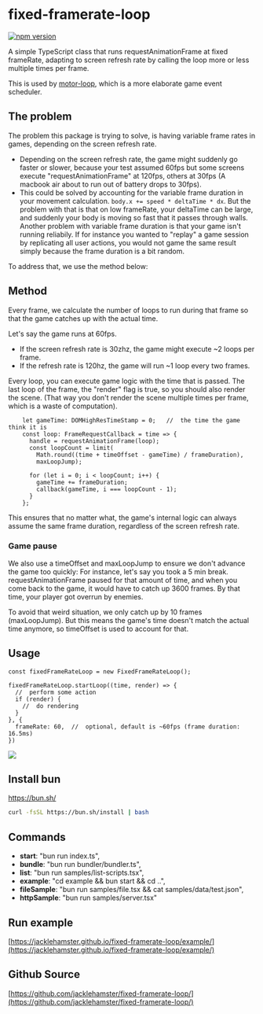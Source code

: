 # fixed-framerate-loop
[![npm version](https://badge.fury.io/js/fixed-framerate-loop.svg)](https://www.npmjs.com/package/fixed-framerate-loop)

A simple TypeScript class that runs requestAnimationFrame at fixed frameRate, adapting to screen refresh rate by calling the loop more or less multiple times per frame.

This is used by [motor-loop](https://github.com/jacklehamster/motor-loop), which is a more elaborate game event scheduler.

## The problem

The problem this package is trying to solve, is having variable frame rates in games, depending on the screen refresh rate.
- Depending on the screen refresh rate, the game might suddenly go faster or slower, because your test assumed 60fps but some screens execute "requestAnimationFrame" at 120fps, others at 30fps (A macbook air about to run out of battery drops to 30fps).
- This could be solved by accounting for the variable frame duration in your movement calculation. `body.x += speed * deltaTime * dx`. But the problem with that is that on low frameRate, your deltaTime can be large, and suddenly your body is moving so fast that it passes through walls. Another problem with variable frame duration is that your game isn't running reliabily. If for instance you wanted to "replay" a game session by replicating all user actions, you would not game the same result simply because the frame duration is a bit random.

To address that, we use the method below:

## Method

Every frame, we calculate the number of loops to run during that frame so that the game catches up with the actual time.

Let's say the game runs at 60fps.
- If the screen refresh rate is 30zhz, the game might execute ~2 loops per frame.
- If the refresh rate is 120hz, the game will run ~1 loop every two frames.

Every loop, you can execute game logic with the time that is passed. The last loop of the frame, the "render" flag is true, so you should also render the scene. (That way you don't render the scene multiple times per frame, which is a waste of computation).

```es6
    let gameTime: DOMHighResTimeStamp = 0;   //  the time the game think it is
    const loop: FrameRequestCallback = time => {
      handle = requestAnimationFrame(loop);
      const loopCount = limit(
        Math.round((time + timeOffset - gameTime) / frameDuration),
        maxLoopJump);

      for (let i = 0; i < loopCount; i++) {
        gameTime += frameDuration;
        callback(gameTime, i === loopCount - 1);
      }
    };
```

This ensures that no matter what, the game's internal logic can always assume the same frame duration, regardless of the screen refresh rate.

### Game pause

We also use a timeOffset and maxLoopJump to ensure we don't advance the game too quickly:
For instance, let's say you took a 5 min break. requestAnimationFrame paused for that amount of time, and when you come back to the game, it would have to catch up 3600 frames. By that time, your player got overrun by enemies.

To avoid that weird situation, we only catch up by 10 frames (maxLoopJump). But this means the game's time doesn't match the actual time anymore, so timeOffset is used to account for that.

## Usage

```es6
const fixedFrameRateLoop = new FixedFrameRateLoop();

fixedFrameRateLoop.startLoop((time, render) => {
  //  perform some action
  if (render) {
    //  do rendering
  }
}, {
  frameRate: 60,  //  optional, default is ~60fps (frame duration: 16.5ms)
})
```

![](https://jacklehamster.github.io/fixed-framerate-loop/icon.png)
## Install bun

https://bun.sh/

```bash
curl -fsSL https://bun.sh/install | bash
```

## Commands

- **start**: "bun run index.ts",
- **bundle**: "bun run bundler/bundler.ts",
- **list**: "bun run samples/list-scripts.tsx",
- **example**: "cd example && bun start && cd ..",
- **fileSample**: "bun run samples/file.tsx && cat samples/data/test.json",
- **httpSample**: "bun run samples/server.tsx"

## Run example

[https://jacklehamster.github.io/fixed-framerate-loop/example/](https://jacklehamster.github.io/fixed-framerate-loop/example/)

## Github Source

[https://github.com/jacklehamster/fixed-framerate-loop/](https://github.com/jacklehamster/fixed-framerate-loop/)
